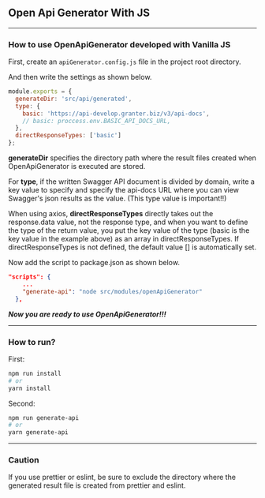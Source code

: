 

## Open Api Generator With JS

---


### How to use OpenApiGenerator developed with Vanilla JS

First, create an `apiGenerator.config.js` file in the project root directory.

And then write the settings as shown below.

```js
module.exports = {
  generateDir: 'src/api/generated',
  type: {
    basic: 'https://api-develop.granter.biz/v3/api-docs',
    // basic: proccess.env.BASIC_API_DOCS_URL,
  },
  directResponseTypes: ['basic']
};
```

**generateDir** specifies the directory path where the result files created when OpenApiGenerator is executed are stored.

For **type**, if the written Swagger API document is divided by domain, write a key value to specify and specify the api-docs URL where you can view Swagger's json results as the value. (This type value is important!!)

When using axios, **directResponseTypes** directly takes out the response.data value, not the response type, and when you want to define the type of the return value, you put the key value of the type (basic is the key value in the example above) as an array in directResponseTypes.
If directResponseTypes is not defined, the default value [] is automatically set.


Now add the script to package.json as shown below.

```json
"scripts": {
    ...
    "generate-api": "node src/modules/openApiGenerator"
  },
```



***Now you are ready to use OpenApiGenerator!!!***


---

### How to run?


First:

```bash
npm run install
# or
yarn install
```


Second:

```bash
npm run generate-api
# or
yarn generate-api
```

---

### Caution

If you use prettier or eslint, be sure to exclude the directory where the generated result file is created from prettier and eslint.